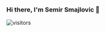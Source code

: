 ### Hi there, I'm Semir Smajlovic 👋

![visitors](https://visitor-badge.glitch.me/badge?page_id=${Semirsmajlovic}.${git@github.com:Semirsmajlovic/Semirsmajlovic.git})

<!--
**Semirsmajlovic/Semirsmajlovic** is a ✨ _special_ ✨ repository because its `README.md` (this file) appears on your GitHub profile.

Here are some ideas to get you started:

- 🔭 I’m currently working on ...
- 🌱 I’m currently learning ...
- 👯 I’m looking to collaborate on ...
- 🤔 I’m looking for help with ...
- 💬 Ask me about ...
- 📫 How to reach me: ...
- 😄 Pronouns: ...
- ⚡ Fun fact: ...
-->
